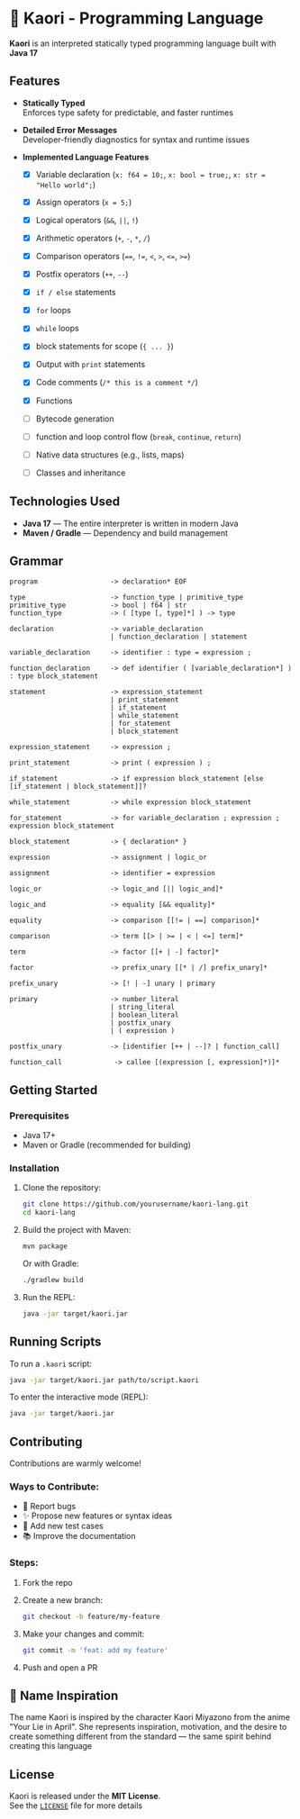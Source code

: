 # 🎻 Kaori - Programming Language

**Kaori** is an interpreted statically typed programming language built with **Java 17**

## Features

-   **Statically Typed**  
    Enforces type safety for predictable, and faster runtimes

-   **Detailed Error Messages**  
    Developer-friendly diagnostics for syntax and runtime issues

-   **Implemented Language Features**

    -   [x] Variable declaration (`x: f64 = 10;`, `x: bool = true;`, `x: str = "Hello world";`)
    -   [x] Assign operators (`x = 5;`)
    -   [x] Logical operators (`&&`, `||`, `!`)
    -   [x] Arithmetic operators (`+`, `-`, `*`, `/`)
    -   [x] Comparison operators (`==`, `!=`, `<`, `>`, `<=`, `>=`)
    -   [x] Postfix operators (`++`, `--`)
    -   [x] `if / else` statements
    -   [x] `for` loops
    -   [x] `while` loops
    -   [x] block statements for scope (`{ ... }`)
    -   [x] Output with `print` statements
    -   [x] Code comments (`/* this is a comment */`)
    -   [x] Functions
    -   [ ] Bytecode generation

    -   [ ] function and loop control flow (`break`, `continue`, `return`)
    -   [ ] Native data structures (e.g., lists, maps)
    -   [ ] Classes and inheritance

## Technologies Used

-   **Java 17** — The entire interpreter is written in modern Java
-   **Maven / Gradle** — Dependency and build management

## Grammar

```text
program                  -> declaration* EOF

type                     -> function_type | primitive_type
primitive_type           -> bool | f64 | str
function_type            -> ( [type [, type]*] ) -> type

declaration              -> variable_declaration
                         | function_declaration | statement

variable_declaration     -> identifier : type = expression ;

function_declaration     -> def identifier ( [variable_declaration*] ) : type block_statement

statement                -> expression_statement
                         | print_statement
                         | if_statement
                         | while_statement
                         | for_statement
                         | block_statement

expression_statement     -> expression ;

print_statement          -> print ( expression ) ;

if_statement             -> if expression block_statement [else [if_statement | block_statement]]?

while_statement          -> while expression block_statement

for_statement            -> for variable_declaration ; expression ; expression block_statement

block_statement          -> { declaration* }

expression               -> assignment | logic_or

assignment               -> identifier = expression

logic_or                 -> logic_and [|| logic_and]*

logic_and                -> equality [&& equality]*

equality                 -> comparison [[!= | ==] comparison]*

comparison               -> term [[> | >= | < | <=] term]*

term                     -> factor [[+ | -] factor]*

factor                   -> prefix_unary [[* | /] prefix_unary]*

prefix_unary             -> [! | -] unary | primary

primary                  -> number_literal
                         | string_literal
                         | boolean_literal
                         | postfix_unary
                         | ( expression )

postfix_unary            -> [identifier [++ | --]? | function_call]

function_call             -> callee [(expression [, expression]*)]*
```

## Getting Started

### Prerequisites

-   Java 17+
-   Maven or Gradle (recommended for building)

### Installation

1. Clone the repository:

    ```bash
    git clone https://github.com/yourusername/kaori-lang.git
    cd kaori-lang
    ```

2. Build the project with Maven:

    ```bash
    mvn package
    ```

    Or with Gradle:

    ```bash
    ./gradlew build
    ```

3. Run the REPL:

    ```bash
    java -jar target/kaori.jar
    ```

## Running Scripts

To run a `.kaori` script:

```bash
java -jar target/kaori.jar path/to/script.kaori
```

To enter the interactive mode (REPL):

```bash
java -jar target/kaori.jar
```

## Contributing

Contributions are warmly welcome!

### Ways to Contribute:

-   🚨 Report bugs
-   ✨ Propose new features or syntax ideas
-   🧪 Add new test cases
-   📚 Improve the documentation

### Steps:

1. Fork the repo
2. Create a new branch:

    ```bash
    git checkout -b feature/my-feature
    ```

3. Make your changes and commit:

    ```bash
    git commit -m 'feat: add my feature'
    ```

4. Push and open a PR

## 💖 Name Inspiration

The name Kaori is inspired by the character Kaori Miyazono from the anime "Your Lie in April". She represents inspiration, motivation, and the desire to create something different from the standard — the same spirit behind creating this language

## License

Kaori is released under the **MIT License**.  
See the [`LICENSE`](LICENSE) file for more details
